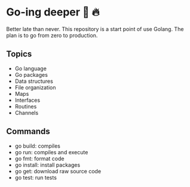 # Go-ing deeper :peach: :fire:
Better late than never. This repository is a start point of use Golang. 
The plan is to go from zero to production.
## Topics
- Go language
- Go packages
- Data structures
- File organization
- Maps
- Interfaces
- Routines
- Channels
## Commands
- go build: compiles
- go run: compiles and execute
- go fmt: format code
- go install: install packages
- go get: download raw source code
- go test: run tests